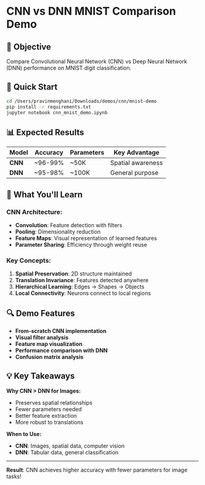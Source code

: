 # CNN vs DNN MNIST Comparison Demo

## 🎯 Objective
Compare Convolutional Neural Network (CNN) vs Deep Neural Network (DNN) performance on MNIST digit classification.

## 🚀 Quick Start

```bash
cd /Users/pravinmenghani/Downloads/demos/cnn/mnist-demo
pip install -r requirements.txt
jupyter notebook cnn_mnist_demo.ipynb
```

## 📊 Expected Results

| Model | Accuracy | Parameters | Key Advantage |
|-------|----------|------------|---------------|
| **CNN** | ~96-99% | ~50K | Spatial awareness |
| **DNN** | ~95-98% | ~100K | General purpose |

## 🧠 What You'll Learn

### CNN Architecture:
- **Convolution**: Feature detection with filters
- **Pooling**: Dimensionality reduction
- **Feature Maps**: Visual representation of learned features
- **Parameter Sharing**: Efficiency through weight reuse

### Key Concepts:
1. **Spatial Preservation**: 2D structure maintained
2. **Translation Invariance**: Features detected anywhere
3. **Hierarchical Learning**: Edges → Shapes → Objects
4. **Local Connectivity**: Neurons connect to local regions

## 🔍 Demo Features

- **From-scratch CNN implementation**
- **Visual filter analysis**
- **Feature map visualization**
- **Performance comparison with DNN**
- **Confusion matrix analysis**

## 💡 Key Takeaways

**Why CNN > DNN for Images:**
- Preserves spatial relationships
- Fewer parameters needed
- Better feature extraction
- More robust to translations

**When to Use:**
- **CNN**: Images, spatial data, computer vision
- **DNN**: Tabular data, general classification

---
**Result**: CNN achieves higher accuracy with fewer parameters for image tasks!
